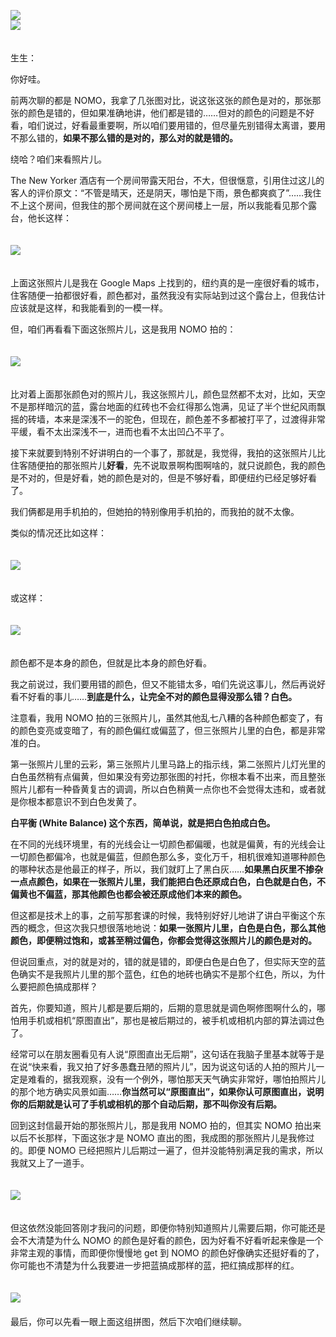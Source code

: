 [![](https://static001.geekbang.org/resource/image/4e/aa/4e41647e2d924501c2411980b8d108aa.jpg?wh=750x360)](http://time.geekbang.org/column/article/493360)  
[![](https://static001.geekbang.org/resource/image/ed/81/ed2b8868c1583e3d09a23b1b4766f081.jpg?wh=750x360)](http://time.geekbang.org/column/article/493390)

　  
生生：

你好哇。

前两次聊的都是 NOMO，我拿了几张图对比，说这张这张的颜色是对的，那张那张的颜色是错的，但如果准确地讲，他们都是错的……但对的颜色的问题是不好看，咱们说过，好看最重要啊，所以咱们要用错的，但尽量先别错得太离谱，要用不那么错的，**如果不那么错的是对的，那么对的就是错的。**

绕哈？咱们来看照片儿。

The New Yorker 酒店有一个房间带露天阳台，不大，但很惬意，引用住过这儿的客人的评价原文：“不管是晴天，还是阴天，哪怕是下雨，景色都爽疯了”……我住不上这个房间，但我住的那个房间就在这个房间楼上一层，所以我能看见那个露台，他长这样：  
　

![](https://static001.geekbang.org/resource/image/46/76/46e3cbbe657b097c934af45170e1f576.png?wh=3300x2063)

　  
上面这张照片儿是我在 Google Maps 上找到的，纽约真的是一座很好看的城市，住客随便一拍都很好看，颜色都对，虽然我没有实际站到过这个露台上，但我估计应该就是这样，和我能看到的一模一样。

但，咱们再看看下面这张照片儿，这是我用 NOMO 拍的：  
　

![](https://static001.geekbang.org/resource/image/98/0e/9815008931bb33c38cc639f5d174a80e.jpg?wh=2688x4032)

　  
比对着上面那张颜色对的照片儿，我这张照片儿，颜色显然都不太对，比如，天空不是那样暗沉的蓝，露台地面的红砖也不会红得那么饱满，见证了半个世纪风雨飘摇的砖墙，本来是深浅不一的驼色，但现在，颜色差不多都被打平了，过渡得非常平缓，看不太出深浅不一，进而也看不太出凹凸不平了。

接下来就要到特别不好讲明白的一个事了，那就是，我觉得，我拍的这张照片儿比住客随便拍的那张照片儿**好看**，先不说取景啊构图啊啥的，就只说颜色，我的颜色是不对的，但是好看，她的颜色是对的，但是不够好看，即便纽约已经足够好看了。

我们俩都是用手机拍的，但她拍的特别像用手机拍的，而我拍的就不太像。

类似的情况还比如这样：  
　

![](https://static001.geekbang.org/resource/image/48/9c/483e7d2c26f9dc9ccf643771811ec39c.jpg?wh=1015x768)

　  
或这样：  
　

![](https://static001.geekbang.org/resource/image/30/05/3001bef61d4f7cdb083a1350fac11a05.jpg?wh=1015x768)

　  
颜色都不是本身的颜色，但就是比本身的颜色好看。

我之前说过，我们要用错的颜色，但又不能错太多，咱们先说这事儿，然后再说好看不好看的事儿……**到底是什么，让完全不对的颜色显得没那么错？白色。**

注意看，我用 NOMO 拍的三张照片儿，虽然其他乱七八糟的各种颜色都变了，有的颜色变亮或变暗了，有的颜色偏红或偏蓝了，但三张照片儿里的白色，都是非常准的白。

第一张照片儿里的云彩，第三张照片儿里马路上的指示线，第二张照片儿灯光里的白色虽然稍有点偏黄，但如果没有旁边那张图的衬托，你根本看不出来，而且整张照片儿都有一种昏黄复古的调调，所以白色稍黄一点你也不会觉得太违和，或者就是你根本都意识不到白色发黄了。

**白平衡 (White Balance) 这个东西，简单说，就是把白色拍成白色。**

在不同的光线环境里，有的光线会让一切颜色都偏暖，也就是偏黄，有的光线会让一切颜色都偏冷，也就是偏蓝，但颜色那么多，变化万千，相机很难知道哪种颜色的哪种状态是他最正的样子，所以，我们就盯上了黑白灰……**如果黑白灰里不掺杂一点点颜色，如果在一张照片儿里，我们能把白色还原成白色，白色就是白色，不偏黄也不偏蓝，那其他颜色也都会被还原成他们本来的颜色。**

但这都是技术上的事，之前写那套课的时候，我特别好好儿地讲了讲白平衡这个东西的概念，但这次我只想很落地地说：**如果一张照片儿里，白色是白色，那么其他颜色，即便稍过饱和，或甚至稍过偏色，你都会觉得这张照片儿的颜色是对的。**

但说回重点，对的就是对的，错的就是错的，即便白色是白色了，但实际天空的蓝色确实不是我照片儿里的那个蓝色，红色的地砖也确实不是那个红色，所以，为什么要把颜色搞成那样？

首先，你要知道，照片儿都是要后期的，后期的意思就是调色啊修图啊什么的，哪怕用手机或相机“原图直出”，那也是被后期过的，被手机或相机内部的算法调过色了。

经常可以在朋友圈看见有人说“原图直出无后期”，这句话在我脑子里基本就等于是在说“快来看，我又拍了好多愚蠢丑陋的照片儿”，因为说这句话的人拍的照片儿一定是难看的，据我观察，没有一个例外，哪怕那天天气确实非常好，哪怕拍照片儿的那个地方确实风景如画……**你当然可以“原图直出”，如果你认可原图直出，说明你的后期就是认可了手机或相机的那个自动后期，那不叫你没有后期。**

回到这封信最开始的那张照片儿，那是我用 NOMO 拍的，但其实 NOMO 拍出来以后不长那样，下面这张才是 NOMO 直出的图，我成图的那张照片儿是我修过的。即便 NOMO 已经把照片儿后期过一遍了，但并没能特别满足我的需求，所以我就又上了一道手。  
　

![](https://static001.geekbang.org/resource/image/08/49/0871fc9ab420954b03f5yyb4ee702a49.jpg?wh=2688x4032)

　  
但这依然没能回答刚才我问的问题，即便你特别知道照片儿需要后期，你可能还是会不大清楚为什么 NOMO 的颜色是好看的颜色，因为好看不好看听起来像是一个非常主观的事情，而即便你慢慢地 get 到 NOMO 的颜色好像确实还挺好看的了，你可能也不清楚为什么我要进一步把蓝搞成那样的蓝，把红搞成那样的红。  
　

![](https://static001.geekbang.org/resource/image/fc/ba/fcee836ef31095ffb7a1b29f124197ba.jpg?wh=2126x1538)  
　  
最后，你可以先看一眼上面这组拼图，然后下次咱们继续聊。